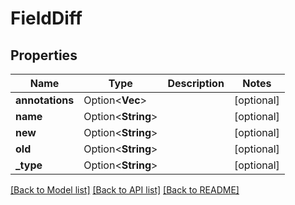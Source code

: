 # FieldDiff

## Properties

| Name            | Type                    | Description | Notes      |
| --------------- | ----------------------- | ----------- | ---------- |
| **annotations** | Option<**Vec<String>**> |             | [optional] |
| **name**        | Option<**String**>      |             | [optional] |
| **new**         | Option<**String**>      |             | [optional] |
| **old**         | Option<**String**>      |             | [optional] |
| **\_type**      | Option<**String**>      |             | [optional] |

[[Back to Model list]](../README.md#documentation-for-models)
[[Back to API list]](../README.md#documentation-for-api-endpoints)
[[Back to README]](../README.md)
